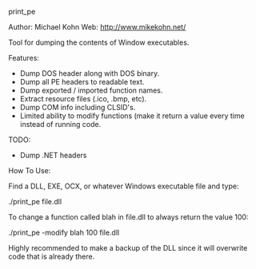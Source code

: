 
print_pe

Author: Michael Kohn
   Web: http://www.mikekohn.net/

Tool for dumping the contents of Window executables.

Features:
* Dump DOS header along with DOS binary.
* Dump all PE headers to readable text.
* Dump exported / imported function names.
* Extract resource files (.ico, .bmp, etc).
* Dump COM info including CLSID's.
* Limited ability to modify functions (make it return a value every time
  instead of running code.

TODO:
* Dump .NET headers

How To Use:

Find a DLL, EXE, OCX, or whatever Windows executable file and type:

./print_pe file.dll

To change a function called blah in file.dll to always return the value 100:

./print_pe -modify blah 100 file.dll

Highly recommended to make a backup of the DLL since it will overwrite
code that is already there.

